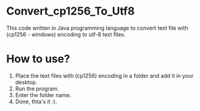 # Convert_cp1256_To_Utf8
This code written in Java programming language to convert  text file with (cp1256 - windows) encoding to utf-8 text files.

# How to use?
1. Place the text files with (cp1256) encoding in a folder and add it in your desktop.
2. Run the program.
3. Enter the folder name.
4. Done, thta's it :).
